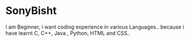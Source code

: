 # SonyBisht
I am  Beginner, i want coding experience in various Languages.. because i have learnt C, C++, Java , Python, HTML and CSS..
